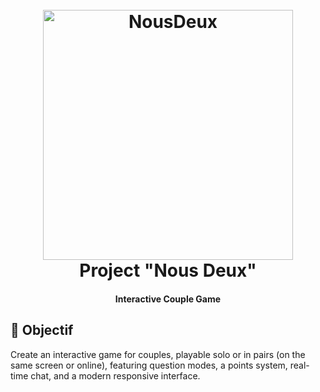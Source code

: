 <h1 align="center">
  <br>
  <img src="https://files.catbox.moe/gxcap8.png" alt="NousDeux" width="400">
  <br>
  Project "Nous Deux"
  <br>
</h1>

<h4 align="center">Interactive Couple Game</h4>

## 🎯 Objectif

Create an interactive game for couples, playable solo or in pairs (on the same screen or online), featuring question modes, a points system, real-time chat, and a modern responsive interface.

